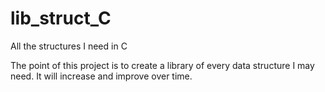 # lib_struct_C
All the structures I need in C

The point of this project is to create a library of every data structure I may need.
It will increase and improve over time.
